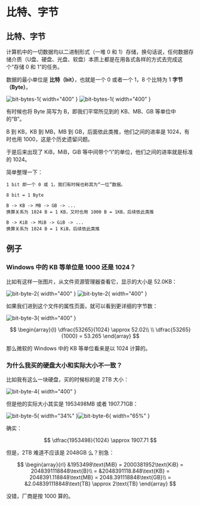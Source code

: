# 比特、字节

## 比特、字节

计算机中的一切数据均以二进制形式（一堆 0 和 1）存储，换句话说，任何数据存储介质（U盘、硬盘、光盘、软盘）本质上都是在用各式各样的方式去完成这个“存储 0 和 1”的任务。

数据的最小单位是 **比特（bit）**，也就是一个 0 或者一个 1，8 个比特为 1 **字节（Byte）**。

![bit-bytes-1](./_assets/bit-byte-1-light.png#only-light){ width="400" }
![bit-bytes-1](./_assets/bit-byte-1-dark.png#only-dark){ width="400" }

有时候也将 Byte 简写为 B，即我们平常所见到的 KB、MB、GB 等单位中的“B”。

B 到 KB，KB 到 MB，MB 到 GB，后面依此类推，他们之间的进率是 1024，有时也用 1000，这是个历史遗留问题。

于是后来出现了 KiB，MiB，GiB 等中间带个“i”的单位，他们之间的进率就是标准的 1024。

简单整理一下：

```
1 bit 即一个 0 或 1，我们有时候也称其为“一位”数据。

8 bit = 1 Byte

B -> KB -> MB -> GB -> ...
换算关系为 1024 B = 1 KB，又时也用 1000 B = 1KB，后续依此类推

B -> KiB -> MiB -> GiB -> ...
换算关系为 1024 B = 1 KiB，后续依此类推
```

## 例子

### Windows 中的 KB 等单位是 1000 还是 1024？

比如有这样一张图片，从文件资源管理器查看它，显示的大小是 52.0KB：

![bit-byte-2](./_assets/bit-byte-2-light.png#only-light){ width="400" }
![bit-byte-2](./_assets/bit-byte-2-dark.png#only-dark){ width="400" }

如果我们进到这个文件的属性页面，就可以看到更详细的字节数：

![bit-byte-3](./_assets/bit-byte-3.png){ width="400" }

$$
\begin{array}{l}
\dfrac{53265}{1024} \approx 52.02\\
\\
\dfrac{53265}{1000} = 53.265
\end{array}
$$

那么微软的 Windows 中的 KB 等单位看来是以 1024 计算的。

### 为什么我买的硬盘大小和实际大小不一致？

比如我有这么一块硬盘，买的时候标的是 2TB 大小：

![bit-byte-4](./_assets/bit-byte-4.png){ width="400" }

但是他的实际大小其实是 1953498MB 或者 1907.71GB：

![bit-byte-5](./_assets/bit-byte-5.png){ width="34%" }![bit-byte-6](./_assets/bit-byte-6.png){ width="65%" }

确实：

$$
\dfrac{1953498}{1024} \approx 1907.71
$$

但是，2TB 难道不应该是 2048GB 么？别急：

$$
\begin{array}{rl}
  &1953498\text{MiB} = 2000381952\text{KiB} = 2048391118848\text{B}\\
= &2048391118.848\text{KB} = 2048391.118848\text{MB} = 2048.391118848\text{GB}\\
= &2.048391118848\text{TB} \approx 2\text{TB}
\end{array}
$$

没错，厂商是按 1000 算的。